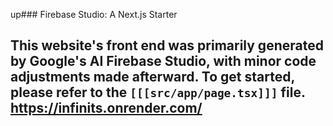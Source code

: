 up### Firebase Studio: A Next.js Starter

This website's front end was primarily generated by Google's AI Firebase Studio, with minor code adjustments made afterward. To get started, please refer to the `[[[src/app/page.tsx]]]` file.
https://infinits.onrender.com/
-----------------------------------------------------------------

